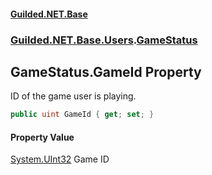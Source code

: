 
#### [Guilded.NET.Base](index 'index')
### [Guilded.NET.Base.Users](index#Guilded_NET_Base_Users 'Guilded.NET.Base.Users').[GameStatus](GameStatus 'Guilded.NET.Base.Users.GameStatus')
## GameStatus.GameId Property
ID of the game user is playing.  
```csharp
public uint GameId { get; set; }
```

#### Property Value
[System.UInt32](https://docs.microsoft.com/en-us/dotnet/api/System.UInt32 'System.UInt32')
Game ID
